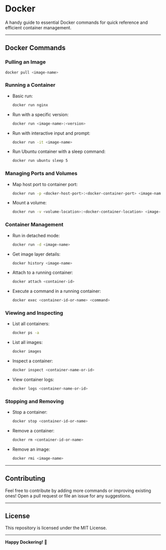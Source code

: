
# Docker  

A handy guide to essential Docker commands for quick reference and efficient container management.  

---

## Docker Commands  

### Pulling an Image  
```bash
docker pull <image-name>
```  

### Running a Container  
- Basic run:  
  ```bash
  docker run nginx
  ```  
- Run with a specific version:  
  ```bash
  docker run <image-name>:<version>
  ```  
- Run with interactive input and prompt:  
  ```bash
  docker run -it <image-name>
  ```  
- Run Ubuntu container with a sleep command:  
  ```bash
  docker run ubuntu sleep 5
  ```  

### Managing Ports and Volumes  
- Map host port to container port:  
  ```bash
  docker run -p <docker-host-port>:<docker-container-port> <image-name>
  ```  
- Mount a volume:  
  ```bash
  docker run -v <volume-location>:<docker-container-location> <image-name>
  ```  

### Container Management  
- Run in detached mode:  
  ```bash
  docker run -d <image-name>
  ```  
- Get image layer details:  
  ```bash
  docker history <image-name>
  ```  
- Attach to a running container:  
  ```bash
  docker attach <container-id>
  ```  
- Execute a command in a running container:  
  ```bash
  docker exec <container-id-or-name> <command>
  ```  

### Viewing and Inspecting  
- List all containers:  
  ```bash
  docker ps -a
  ```  
- List all images:  
  ```bash
  docker images
  ```  
- Inspect a container:  
  ```bash
  docker inspect <container-name-or-id>
  ```  
- View container logs:  
  ```bash
  docker logs <container-name-or-id>
  ```  

### Stopping and Removing  
- Stop a container:  
  ```bash
  docker stop <container-id-or-name>
  ```  
- Remove a container:  
  ```bash
  docker rm <container-id-or-name>
  ```  
- Remove an image:  
  ```bash
  docker rmi <image-name>
  ```  

---

## Contributing  
Feel free to contribute by adding more commands or improving existing ones! Open a pull request or file an issue for any suggestions.  

---

## License  
This repository is licensed under the MIT License.  

---

**Happy Dockering!** 🚢
